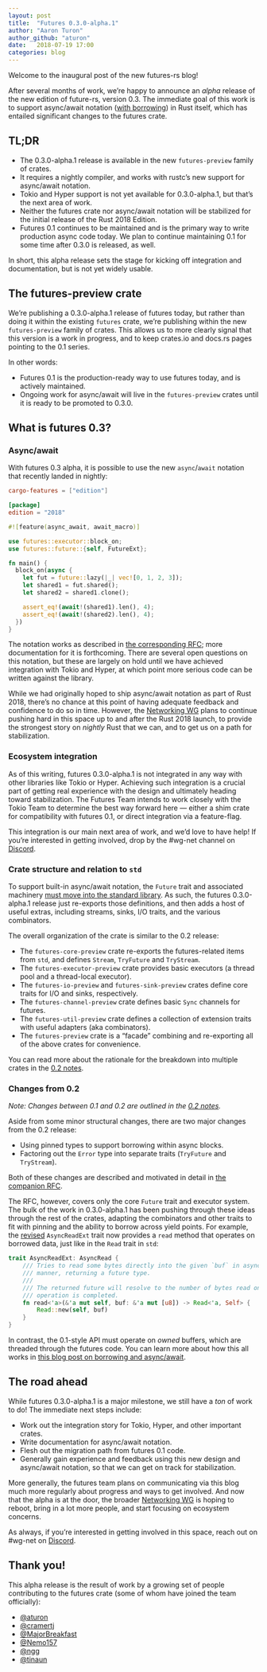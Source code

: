 ```yaml
---
layout: post
title:  "Futures 0.3.0-alpha.1"
author: "Aaron Turon"
author_github: "aturon"
date:   2018-07-19 17:00
categories: blog
---
```


Welcome to the inaugural post of the new futures-rs blog!

After several months of work, we’re happy to announce an *alpha* release of the new edition of future-rs, version 0.3. The immediate goal of this work is to support async/await notation ([with borrowing](http://aturon.github.io/2018/04/24/async-borrowing/)) in Rust itself, which has entailed significant changes to the futures crate.

## TL;DR
- The 0.3.0-alpha.1 release is available in the new `futures-preview` family of crates.
- It requires a nightly compiler, and works with rustc’s new support for async/await notation.
- Tokio and Hyper support is not yet available for 0.3.0-alpha.1, but that’s the next area of work.
- Neither the futures crate nor async/await notation will be stabilized for the initial release of the Rust 2018 Edition.
- Futures 0.1 continues to be maintained and is the primary way to write production async code today. We plan to continue maintaining 0.1 for some time after 0.3.0 is released, as well.

In short, this alpha release sets the stage for kicking off integration and documentation, but is not yet widely usable.

## The futures-preview crate

We’re publishing a 0.3.0-alpha.1 release of futures today, but rather than doing it within the existing `futures` crate, we’re publishing within the new `futures-preview` family of crates. This allows us to more clearly signal that this version is a work in progress, and to keep crates.io and docs.rs pages pointing to the 0.1 series.

In other words:


- Futures 0.1 is the production-ready way to use futures today, and is actively maintained.
- Ongoing work for async/await will live in the `futures-preview` crates until it is ready to be promoted to 0.3.0.

## What is futures 0.3?
### Async/await

With futures 0.3 alpha, it is possible to use the new `async`/`await` notation that recently landed in nightly:

```toml
cargo-features = ["edition"]

[package]
edition = "2018"
```

```rust
#![feature(async_await, await_macro)]

use futures::executor::block_on;
use futures::future::{self, FutureExt};

fn main() {
  block_on(async {
    let fut = future::lazy(|_| vec![0, 1, 2, 3]);
    let shared1 = fut.shared();
    let shared2 = shared1.clone();

    assert_eq!(await!(shared1).len(), 4);
    assert_eq!(await!(shared2).len(), 4);
  })
}
```

The notation works as described in [the corresponding RFC](https://github.com/rust-lang/rfcs/pull/2394); more documentation for it is forthcoming. There are several open questions on this notation, but these are largely on hold until we have achieved integration with Tokio and Hyper, at which point more serious code can be written against the library.

While we had originally hoped to ship async/await notation as part of Rust 2018, there’s no chance at this point of having adequate feedback and confidence to do so in time. However, the [Networking WG](https://github.com/rust-lang-nursery/net-wg/) plans to continue pushing hard in this space up to and after the Rust 2018 launch, to provide the strongest story on *nightly* Rust that we can, and to get us on a path for stabilization.

### Ecosystem integration

As of this writing, futures 0.3.0-alpha.1 is not integrated in any way with other libraries like Tokio or Hyper. Achieving such integration is a crucial part of getting real experience with the design and ultimately heading toward stabilization. The Futures Team intends to work closely with the Tokio Team to determine the best way forward here — either a shim crate for compatibility with futures 0.1, or direct integration via a feature-flag.

This integration is our main next area of work, and we’d love to have help! If you’re interested in getting involved, drop by the #wg-net channel on [Discord](https://discord.gg/rust-lang).

### Crate structure and relation to `std`

To support built-in async/await notation, the `Future` trait and associated machinery [must move into the standard library](https://github.com/rust-lang/rfcs/pull/2418). As such, the futures 0.3.0-alpha.1 release just re-exports those definitions, and then adds a host of useful extras, including streams, sinks, I/O traits, and the various combinators.

The overall organization of the crate is similar to the 0.2 release:


- The `futures-core-preview` crate re-exports the futures-related items from `std`, and defines `Stream`, `TryFuture` and `TryStream`.
- The `futures-executor-preview` crate provides basic executors (a thread pool and a thread-local executor).
- The `futures-io-preview` and `futures-sink-preview` crates define core traits for I/O and sinks, respectively.
- The `futures-channel-preview` crate defines basic `Sync` channels for futures.
- The `futures-util-preview` crate defines a collection of extension traits with useful adapters (aka combinators).
- The `futures-preview` crate is a “facade” combining and re-exporting all of the above crates for convenience.

You can read more about the rationale for the breakdown into multiple crates in the [0.2 notes](http://aturon.github.io/2018/02/27/futures-0-2-RC/).

### Changes from 0.2

*Note: Changes between 0.1 and 0.2 are outlined in the [0.2 notes](http://aturon.github.io/2018/02/27/futures-0-2-RC/).*

Aside from some minor structural changes, there are two major changes from the 0.2 release:

- Using pinned types to support borrowing within async blocks.
- Factoring out the `Error` type into separate traits (`TryFuture` and `TryStream`).

Both of these changes are described and motivated in detail in [the companion RFC](https://github.com/rust-lang/rfcs/pull/2418).

The RFC, however, covers only the core `Future` trait and executor system. The bulk of the work in 0.3.0-alpha.1 has been pushing through these ideas through the rest of the crates, adapting the combinators and other traits to fit with pinning and the ability to borrow across yield points. For example, the [revised](https://github.com/rust-lang-nursery/futures-rs/blob/0.3/futures-util/src/io/mod.rs#L67-L74) `AsyncReadExt` trait now provides a `read` method that operates on borrowed data, just like in the `Read` trait in `std`:

```rust
trait AsyncReadExt: AsyncRead {
    /// Tries to read some bytes directly into the given `buf` in asynchronous
    /// manner, returning a future type.
    ///
    /// The returned future will resolve to the number of bytes read once the read
    /// operation is completed.
    fn read<'a>(&'a mut self, buf: &'a mut [u8]) -> Read<'a, Self> {
        Read::new(self, buf)
    }
}
```

In contrast, the 0.1-style API must operate on *owned* buffers, which are threaded through the futures code. You can learn more about how this all works in [this blog post on borrowing and async/await](http://aturon.github.io/2018/04/24/async-borrowing/).

## The road ahead

While futures 0.3.0-alpha.1 is a major milestone, we still have a *ton* of work to do! The immediate next steps include:


- Work out the integration story for Tokio, Hyper, and other important crates.
- Write documentation for async/await notation.
- Flesh out the migration path from futures 0.1 code.
- Generally gain experience and feedback using this new design and async/await notation, so that we can get on track for stabilization.

More generally, the futures team plans on communicating via this blog much more regularly about progress and ways to get involved. And now that the alpha is at the door, the broader [Networking WG](https://github.com/rust-lang-nursery/net-wg/) is hoping to reboot, bring in a lot more people, and start focusing on ecosystem concerns.

As always, if you’re interested in getting involved in this space, reach out on #wg-net on [Discord](https://discord.gg/rust-lang).

## Thank you!

This alpha release is the result of work by a growing set of people contributing to the futures crate (some of whom have joined the team officially):

- [@aturon](https://github.com/aturon)
- [@cramertj](https://github.com/cramertj)
- [@MajorBreakfast](https://github.com/MajorBreakfast)
- [@Nemo157](https://github.com/Nemo157)
- [@ngg](https://github.com/ngg)
- [@tinaun](https://github.com/tinaun)
